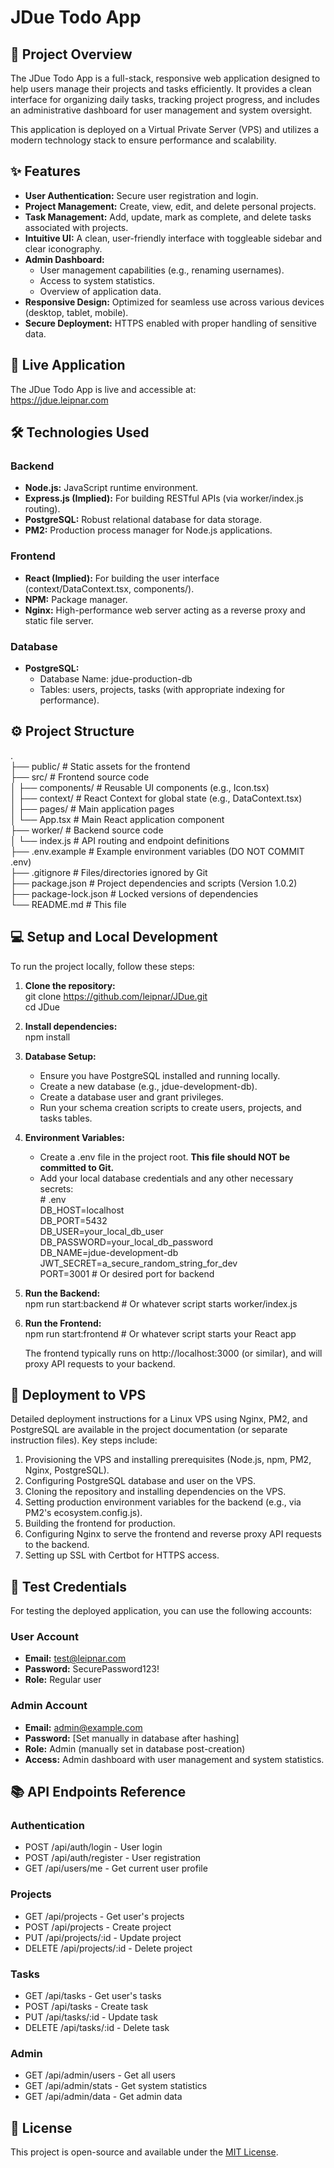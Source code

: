 # **JDue Todo App**

## **📝 Project Overview**

The JDue Todo App is a full-stack, responsive web application designed to help users manage their projects and tasks efficiently. It provides a clean interface for organizing daily tasks, tracking project progress, and includes an administrative dashboard for user management and system oversight.

This application is deployed on a Virtual Private Server (VPS) and utilizes a modern technology stack to ensure performance and scalability.

## **✨ Features**

* **User Authentication:** Secure user registration and login.  
* **Project Management:** Create, view, edit, and delete personal projects.  
* **Task Management:** Add, update, mark as complete, and delete tasks associated with projects.  
* **Intuitive UI:** A clean, user-friendly interface with toggleable sidebar and clear iconography.  
* **Admin Dashboard:**  
  * User management capabilities (e.g., renaming usernames).  
  * Access to system statistics.  
  * Overview of application data.  
* **Responsive Design:** Optimized for seamless use across various devices (desktop, tablet, mobile).  
* **Secure Deployment:** HTTPS enabled with proper handling of sensitive data.

## **🚀 Live Application**

The JDue Todo App is live and accessible at:  
https://jdue.leipnar.com

## **🛠️ Technologies Used**

### **Backend**

* **Node.js:** JavaScript runtime environment.  
* **Express.js (Implied):** For building RESTful APIs (via worker/index.js routing).  
* **PostgreSQL:** Robust relational database for data storage.  
* **PM2:** Production process manager for Node.js applications.

### **Frontend**

* **React (Implied):** For building the user interface (context/DataContext.tsx, components/).  
* **NPM:** Package manager.  
* **Nginx:** High-performance web server acting as a reverse proxy and static file server.

### **Database**

* **PostgreSQL:**  
  * Database Name: jdue-production-db  
  * Tables: users, projects, tasks (with appropriate indexing for performance).

## **⚙️ Project Structure**

.  
├── public/                 \# Static assets for the frontend  
├── src/                    \# Frontend source code  
│   ├── components/         \# Reusable UI components (e.g., Icon.tsx)  
│   ├── context/            \# React Context for global state (e.g., DataContext.tsx)  
│   ├── pages/              \# Main application pages  
│   └── App.tsx             \# Main React application component  
├── worker/                 \# Backend source code  
│   └── index.js            \# API routing and endpoint definitions  
├── .env.example            \# Example environment variables (DO NOT COMMIT .env)  
├── .gitignore              \# Files/directories ignored by Git  
├── package.json            \# Project dependencies and scripts (Version 1.0.2)  
├── package-lock.json       \# Locked versions of dependencies  
└── README.md               \# This file

## **💻 Setup and Local Development**

To run the project locally, follow these steps:

1. **Clone the repository:**  
   git clone https://github.com/leipnar/JDue.git  
   cd JDue

2. **Install dependencies:**  
   npm install

3. **Database Setup:**  
   * Ensure you have PostgreSQL installed and running locally.  
   * Create a new database (e.g., jdue-development-db).  
   * Create a database user and grant privileges.  
   * Run your schema creation scripts to create users, projects, and tasks tables.  
4. **Environment Variables:**  
   * Create a .env file in the project root. **This file should NOT be committed to Git.**  
   * Add your local database credentials and any other necessary secrets:  
     \# .env  
     DB\_HOST=localhost  
     DB\_PORT=5432  
     DB\_USER=your\_local\_db\_user  
     DB\_PASSWORD=your\_local\_db\_password  
     DB\_NAME=jdue-development-db  
     JWT\_SECRET=a\_secure\_random\_string\_for\_dev  
     PORT=3001 \# Or desired port for backend

5. **Run the Backend:**  
   npm run start:backend \# Or whatever script starts worker/index.js

6. **Run the Frontend:**  
   npm run start:frontend \# Or whatever script starts your React app

   The frontend typically runs on http://localhost:3000 (or similar), and will proxy API requests to your backend.

## **🚀 Deployment to VPS**

Detailed deployment instructions for a Linux VPS using Nginx, PM2, and PostgreSQL are available in the project documentation (or separate instruction files). Key steps include:

1. Provisioning the VPS and installing prerequisites (Node.js, npm, PM2, Nginx, PostgreSQL).  
2. Configuring PostgreSQL database and user on the VPS.  
3. Cloning the repository and installing dependencies on the VPS.  
4. Setting production environment variables for the backend (e.g., via PM2's ecosystem.config.js).  
5. Building the frontend for production.  
6. Configuring Nginx to serve the frontend and reverse proxy API requests to the backend.  
7. Setting up SSL with Certbot for HTTPS access.

## **🔑 Test Credentials**

For testing the deployed application, you can use the following accounts:

### **User Account**

* **Email:** test@leipnar.com  
* **Password:** SecurePassword123\!  
* **Role:** Regular user

### **Admin Account**

* **Email:** admin@example.com  
* **Password:** \[Set manually in database after hashing\]  
* **Role:** Admin (manually set in database post-creation)  
* **Access:** Admin dashboard with user management and system statistics.

## **📚 API Endpoints Reference**

### **Authentication**

* POST /api/auth/login \- User login  
* POST /api/auth/register \- User registration  
* GET /api/users/me \- Get current user profile

### **Projects**

* GET /api/projects \- Get user's projects  
* POST /api/projects \- Create project  
* PUT /api/projects/:id \- Update project  
* DELETE /api/projects/:id \- Delete project

### **Tasks**

* GET /api/tasks \- Get user's tasks  
* POST /api/tasks \- Create task  
* PUT /api/tasks/:id \- Update task  
* DELETE /api/tasks/:id \- Delete task

### **Admin**

* GET /api/admin/users \- Get all users  
* GET /api/admin/stats \- Get system statistics  
* GET /api/admin/data \- Get admin data

## **📄 License**

This project is open-source and available under the [MIT License](https://www.google.com/search?q=LICENSE).
